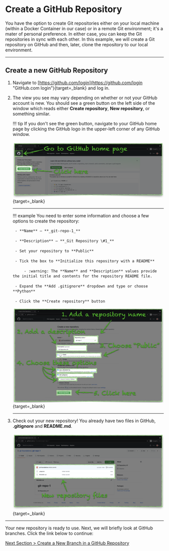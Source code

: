 # Create a GitHub Repository

You have the option to create Git repositories either on your local machine (within a Docker Container in our case) or in a remote Git environment; it's a mater of personal preference. In either case, you can keep the Git repositories in sync with each other. In this example, we will create a Git repository on GitHub and then, later, clone the repository to our local environment.

---

## Create a new GitHub Repository

1. Navigate to [https://github.com/login](https://github.com/login "GitHub.com login"){target=_blank} and log in.
2. The view you see may vary depending on whether or not your GitHub account is new. You should see a green button on the left side of the window which reads either **Create repository**, **New repository**, or something similar.

    !!! tip
        If you don't see the green button, navigate to your GitHub home page by clicking the GitHub logo in the upper-left corner of any GitHub window.

    [![github-new-repo](../images/github-new-repo.png "Create new repository")](/git-foundations/images/github-new-repo.png){target=_blank}

    ---

    !!! example
        You need to enter some information and choose a few options to create the repository:

        - **Name** — **_git-repo-1_**

        - **Description** — **_Git Repository \#1_**

        - Set your repository to **Public**

        - Tick the box to **Initialize this repository with a README**

            - :warning: The **Name** and **Description** values provide the initial title and contents for the repository README file.

        - Expand the **Add .gitignore** dropdown and type or choose **Python**

        - Click the **Create repository** button

    [![github-new-repo-details](../images/github-new-repo-details.png "Add new repository details")](/git-foundations/images/github-new-repo-details.png){target=_blank}

    ---

3. Check out your new repository! You already have two files in GitHub, **.gitignore** and **README.md**.

   [![github-new-repo-complete](../images/github-new-repo-complete.png "New repository files")](/git-foundations/images/github-new-repo-complete.png){target=_blank}

---

Your new repository is ready to use. Next, we will briefly look at GitHub branches. Click the link below to continue:

[Next Section > Create a New Branch in a GitHub Repository](section_4.md "Create a New Branch in a GitHub Repository")
